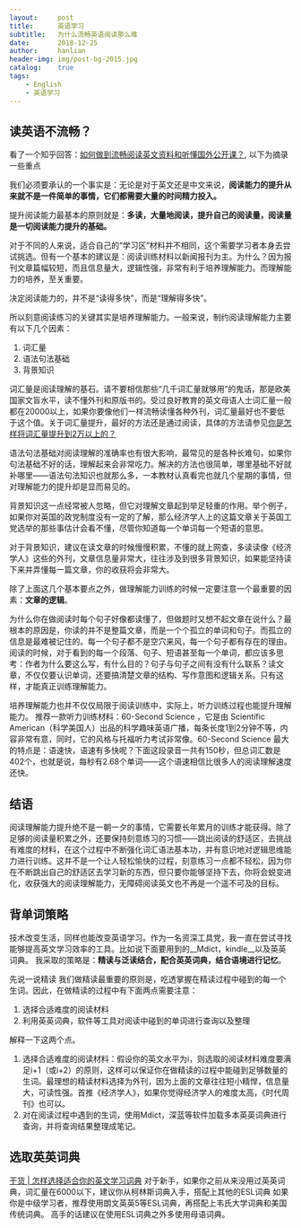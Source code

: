 ```yaml
---
layout:     post
title:      英语学习
subtitle:   为什么流畅英语阅读那么难
date:       2018-12-25
author:     hanlian
header-img: img/post-bg-2015.jpg
catalog:	true
tags:
    - English
    - 英语学习
---
```


## 读英语不流畅？

看了一个知乎回答：[如何做到流畅阅读英文资料和听懂国外公开课？](https://www.zhihu.com/question/20364185/answer/68330933), 以下为摘录一些重点

我们必须要承认的一个事实是：无论是对于英文还是中文来说，**阅读能力的提升从来就不是一件简单的事情，它们都需要大量的时间精力投入。**

提升阅读能力最基本的原则就是：**多读，大量地阅读，提升自己的阅读量，阅读量是一切阅读能力提升的基础。**

对于不同的人来说，适合自己的“学习区”材料并不相同，这个需要学习者本身去尝试挑选。但有一个基本的建议是：阅读训练材料以新闻报刊为主。为什么？因为报刊文章篇幅较短，而且信息量大，逻辑性强，非常有利于培养理解能力。而理解能力的培养，至关重要。

决定阅读能力的，并不是“读得多快”，而是“理解得多快”。

所以刻意阅读练习的关键其实是培养理解能力。一般来说，制约阅读理解能力主要有以下几个因素：

1. 词汇量
2. 语法句法基础
3. 背景知识

词汇量是阅读理解的基石。请不要相信那些“几千词汇量就够用”的鬼话，那是欧美国家文盲水平，读不懂外刊和原版书的。受过良好教育的英文母语人士词汇量一般都在20000以上，如果你要像他们一样流畅读懂各种外刊，词汇量最好也不要低于这个值。关于词汇量提升，最好的方法还是通过阅读，具体的方法请参见[你是怎样将词汇量提升到2万以上的？](https://mp.weixin.qq.com/s?__biz=MzA4MTY0NTYwMA==&mid=205537213&idx=1&sn=949c3189569e1c69cedc74ad9abdf882&scene=21#wechat_redirect)

语法句法基础对阅读理解的准确率也有很大影响，最常见的是各种长难句，如果你句法基础不好的话，理解起来会非常吃力。解决的方法也很简单，哪里基础不好就补哪里——语法句法知识也就那么多，一本教材认真看完也就几个星期的事情，但对理解能力的提升却是显而易见的。

背景知识这一点经常被人忽略，但它对理解文章起到举足轻重的作用。举个例子，如果你对英国的政党制度没有一定的了解，那么经济学人上的这篇文章关于英国工党选举的那些事估计会看不懂，尽管你知道每一个单词每一个短语的意思。

对于背景知识，建议在读文章的时候慢慢积累，不懂的就上网查，多读读像《经济学人》这些的外刊，文章信息量非常大，往往涉及到很多背景知识，如果能坚持读下来并弄懂每一篇文章，你的收获将会非常大。

除了上面这几个基本要点之外，做理解能力训练的时候一定要注意一个最重要的因素：__文章的逻辑__。

为什么你在做阅读时每个句子好像都读懂了，但做题时又想不起文章在说什么？最根本的原因是，你读的并不是整篇文章，而是一个个孤立的单词和句子。而孤立的信息是最难被记住的。每一个句子都不是空穴来风，每一个句子都有存在的理由。阅读的时候，对于看到的每一个段落、句子、短语甚至每一个单词，都应该多思考：作者为什么要这么写，有什么目的？句子与句子之间有没有什么联系？读文章，不仅仅要认识单词，还要搞清楚文章的结构、写作意图和逻辑关系。只有这样，才能真正训练理解能力。

培养理解能力也并不仅仅局限于阅读训练中，实际上，听力训练过程也能提升理解能力。
推荐一款听力训练材料：60-Second Science ，它是由 Scientific American（科学美国人）出品的科学趣味英语广播，每条长度1到2分钟不等，内容非常有意，同时，它的风格与托福听力考试非常像。60-Second Science 最大的特点是：语速快，语速有多快呢？下面这段录音一共有150秒，但总词汇数是402个，也就是说，每秒有2.68个单词——这个语速相信比很多人的阅读理解速度还快。

## 结语
阅读理解能力提升绝不是一朝一夕的事情，它需要长年累月的训练才能获得。除了足够的阅读量积累之外，还要保持刻意练习的习惯——跳出阅读的舒适区，去挑战有难度的材料，在这个过程中不断强化词汇语法基本功，并有意识地对逻辑思维能力进行训练。这并不是一个让人轻松愉快的过程，刻意练习一点都不轻松，因为你在不断跳出自己的舒适区去学习新的东西，但只要你能够坚持下去，你将会蜕变进化，收获强大的阅读理解能力，无障碍阅读英文也不再是一个遥不可及的目标。


## 背单词策略

技术改变生活，同样也能改变英语学习。作为一名资深工具党，我一直在尝试寻找能够提高英文学习效率的工具。比如说下面要用到的__Mdict，kindle__以及英英词典。
我采取的策略是：__精读与泛读结合，配合英英词典，结合语境进行记忆__。

先说一说精读
我们做精读最重要的原则是，吃透掌握在精读过程中碰到的每一个生词。因此，在做精读的过程中有下面两点需要注意：
1. 选择合适难度的阅读材料 
2. 利用英英词典，软件等工具对阅读中碰到的单词进行查询以及整理

解释一下这两个点。
1. 选择合适难度的阅读材料：假设你的英文水平为i，则选取的阅读材料难度要满足i+1（或i+2）的原则，这样可以保证你在做精读的过程中能碰到足够数量的生词。最理想的精读材料选择为外刊，因为上面的文章往往短小精悍，信息量大，可读性强。首推《经济学人》，如果你觉得经济学人的难度太高，《时代周刊》也可以。
2. 对在阅读过程中遇到的生词，使用Mdict，深蓝等软件加载多本英英词典进行查询，并将查询结果整理成笔记。






## 选取英英词典
[干货 | 怎样选择适合你的英文学习词典](https://mp.weixin.qq.com/s?__biz=MzA4MTY0NTYwMA==&mid=202557756&idx=1&sn=28465537e7fee60e1cb707d99295f6cd&scene=21#wechat_redirect)
对于新手，如果你之前从来没用过英英词典，词汇量在6000以下，建议你从柯林斯词典入手，搭配上其他的ESL词典
如果你是中级学习者，推荐使用朗文英英5等ESL词典，再搭配上韦氏大学词典和美国传统词典。
高手的话建议在使用ESL词典之外多使用母语词典。

